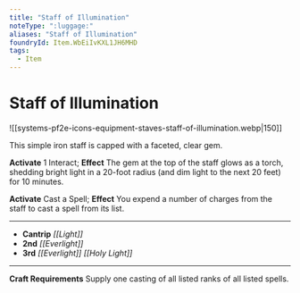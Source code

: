 ```yaml
---
title: "Staff of Illumination"
noteType: ":luggage:"
aliases: "Staff of Illumination"
foundryId: Item.WbEiIvKXL1JH6MHD
tags:
  - Item
---
```


# Staff of Illumination
![[systems-pf2e-icons-equipment-staves-staff-of-illumination.webp|150]]

This simple iron staff is capped with a faceted, clear gem.

**Activate** 1 Interact; **Effect** The gem at the top of the staff glows as a torch, shedding bright light in a 20-foot radius (and dim light to the next 20 feet) for 10 minutes.

**Activate** Cast a Spell; **Effect** You expend a number of charges from the staff to cast a spell from its list.

* * *

*   **Cantrip** _[[Light]]_
*   **2nd** _[[Everlight]]_
*   **3rd** _[[Everlight]]_ _[[Holy Light]]_

* * *

**Craft Requirements** Supply one casting of all listed ranks of all listed spells.
